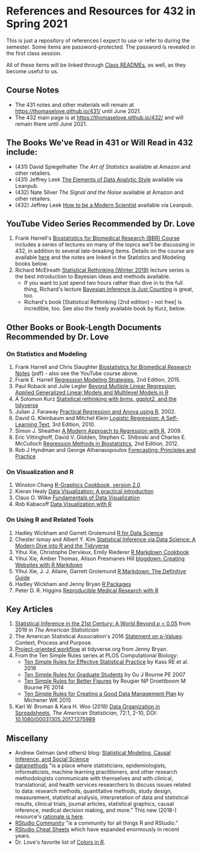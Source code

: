 # References and Resources for 432 in Spring 2021

This is just a repository of references I expect to use or refer to during the semester. Some items are password-protected. The password is revealed in the first class session.

All of these items will be linked through [Class READMEs](https://github.com/THOMASELOVE/432-2021/tree/master/classes), as well, as they become useful to us.

## Course Notes

- The 431 notes and other materials will remain at https://thomaselove.github.io/431/ until June 2021.
- The 432 main page is at https://thomaselove.github.io/432/ and will remain there until June 2021.

## The Books We've Read in 431 or Will Read in 432 include:

- (431) David Spiegelhalter *The Art of Statistics* available at Amazon and other retailers.
- (431) Jeffrey Leek [The Elements of Data Analytic Style](https://leanpub.com/datastyle) available via Leanpub.
- (432) Nate Silver *The Signal and the Noise* available at Amazon and other retailers.
- (432) Jeffrey Leek [How to be a Modern Scientist](https://leanpub.com/modernscientist) available via Leanpub.

## YouTube Video Series Recommended by Dr. Love

1. Frank Harrell's [Biostatistics for Biomedical Research (BBR) Course](https://www.youtube.com/channel/UC-o_ZZ0tuFUYn8e8rf-QURA/videos) includes a series of lectures on many of the topics we'll be discussing in 432, in addition to several late-breaking items. Details on the course are available [here](https://hbiostat.org/bbr/) and the notes are linked in the Statistics and Modeling books below.
2. Richard McElreath [Statistical Rethinking (Winter 2019)](https://www.youtube.com/playlist?list=PLDcUM9US4XdNM4Edgs7weiyIguLSToZRI) lecture series is the best introduction to Bayesian ideas and methods available. 
    - If you want to just spend two hours rather than dive in to the full thing, Richard's lecture [Bayesian Inference is Just Counting](https://www.youtube.com/watch?v=_NEMHM1wDfI) is great, too.
    - Richard's book [Statistical Rethinking (2nd edition) - not free] is incredible, too. See also the freely available book by Kurz, below.

## Other Books or Book-Length Documents Recommended by Dr. Love

### On Statistics and Modeling

1. Frank Harrell and Chris Slaughter [Biostatistics for Biomedical Research Notes](http://hbiostat.org/doc/bbr.pdf) (pdf) - also see the YouTube course above.
2. Frank E. Harrell [Regression Modeling Strategies](https://github.com/THOMASELOVE/432-2021/blob/master/references/pdf/Harrell_Regression_Modeling_Strategies_2015_2e_protected.pdf), 2nd Edition, 2015.
3. Paul Roback and Julie Legler [Beyond Multiple Linear Regression: Applied Generalized Linear Models and Multilevel Models in R](https://bookdown.org/roback/bookdown-BeyondMLR/)
4. A Solomon Kurz [Statistical rethinking with brms, ggplot2, and the tidyverse](https://bookdown.org/content/3890/)
5. Julian J. Faraway [Practical Regression and Anova using R](https://github.com/THOMASELOVE/432-2021/blob/master/references/pdf/Faraway_Practical_Regression_and_ANOVA_using_R.pdf), 2002.
6. David G. Kleinbaum and Mitchel Klein [Logistic Regression: A Self-Learning Text](https://github.com/THOMASELOVE/432-2021/blob/master/references/pdf/Kleinbaum_and_Klein_Logistic_Regression_2010_3e_protected.pdf), 3rd Edition, 2010.
7. Simon J. Sheather [A Modern Approach to Regression with R](https://github.com/THOMASELOVE/432-2021/blob/master/references/pdf/Sheather_Modern_Approach_to_Regression_with_R_2009_protected.pdf), 2009.
8. Eric Vittinghoff, David V. Glidden, Stephen C. Shiboski and Charles E. McCulloch [Regression Methods in Biostatistics](https://github.com/THOMASELOVE/432-2021/blob/master/references/pdf/Vittinghoff_et_al_Regression_Methods_in_Biostatistics_2e_protected.pdf), 2nd Edition, 2012.
9. Rob J Hyndman and George Athanasopoulos [Forecasting: Principles and Practice](https://otexts.com/fpp2/)

### On Visualization and R

1. Winston Chang [R-Graphics Cookbook, version 2.0](https://r-graphics.org/)
2. Kieran Healy [Data Visualization: A practical introduction](https://socviz.co/)
3. Claus O. Wilke [Fundamentals of Data Visualization](https://clauswilke.com/dataviz/)
4. Rob Kabacoff [Data Visualization with R](https://rkabacoff.github.io/datavis/)

### On Using R and Related Tools

1. Hadley Wickham and Garrett Grolemund [R for Data Science](https://r4ds.had.co.nz/)
2. Chester Ismay and Albert Y. Kim [Statistical Inference via Data Science: A Modern Dive into R and the Tidyverse](https://moderndive.com/)
3. Yihui Xie, Christophe Dervieux, Emily Riederer [R Markdown Cookbook](https://bookdown.org/yihui/rmarkdown-cookbook/)
4. Yihui Xie, Amber Thomas, Alison Presmanes Hill [blogdown: Creating Websites with R Markdown](https://bookdown.org/yihui/blogdown/)
5. Yihui Xie, J. J. Allaire, Garrett Grolemund [R Markdown: The Definitive Guide](https://bookdown.org/yihui/rmarkdown/)
6. Hadley Wickham and Jenny Bryan [R Packages](https://r-pkgs.org/)
7. Peter D. R. Higgins [Reproducible Medical Research with R](https://bookdown.org/pdr_higgins/rmrwr/)

## Key Articles

1. [Statistical Inference in the 21st Century: A World Beyond *p* < 0.05](https://amstat.tandfonline.com/toc/utas20/73/sup1) from 2019 in *The American Statistician*
2. The American Statistical Association's 2016 [Statement on p-Values](http://amstat.tandfonline.com/doi/full/10.1080/00031305.2016.1154108): Context, Process and Purpose.
3. [Project-oriented workflow](https://www.tidyverse.org/articles/2017/12/workflow-vs-script/) at tidyverse.org from Jenny Bryan.
4. From the Ten Simple Rules series at PLOS Computational Biology:
    - [Ten Simple Rules for Effective Statistical Practice](http://journals.plos.org/ploscompbiol/article?id=10.1371%2Fjournal.pcbi.1004961) by Kass RE et al. 2016
    - [Ten Simple Rules for Graduate Students](http://journals.plos.org/ploscompbiol/article?id=10.1371/journal.pcbi.0030229) by Gu J Bourne PE 2007
    - [Ten Simple Rules for Better Figures](http://journals.plos.org/ploscompbiol/article?id=10.1371/journal.pcbi.1003833) by Rougier NP Droettboom M Bourne PE 2014
    - [Ten Simple Rules for Creating a Good Data Management Plan](http://journals.plos.org/ploscompbiol/article?id=10.1371/journal.pcbi.1004525) by Michener WK 2015
5. Karl W. Broman & Kara H. Woo (2018) [Data Organization in Spreadsheets](https://github.com/THOMASELOVE/432-2021/blob/master/references/pdf/Broman_and_Woo_2018_Data_Organization_in_Spreadsheets.pdf), *The American Statistician*, 72:1, 2-10, DOI: [10.1080/00031305.2017.1375989](https://doi.org/10.1080/00031305.2017.1375989)

## Miscellany

- Andrew Gelman (and others) blog: [Statistical Modeling, Causal Inference, and Social Science](https://statmodeling.stat.columbia.edu/)
- [datamethods](https://discourse.datamethods.org/) "is a place where statisticians, epidemiologists, informaticists, machine learning practitioners, and other research methodologists communicate with themselves and with clinical, translational, and health services researchers to discuss issues related to data: research methods, quantitative methods, study design, measurement, statistical analysis, interpretation of data and statistical results, clinical trials, journal articles, statistical graphics, causal inference, medical decision making, and more." This new (2018-) resource's [rationale is here](http://fharrell.com/post/disc).
- [RStudio Community](https://community.rstudio.com/) "is a community for all things R and RStudio."
- [RStudio Cheat Sheets](https://rstudio.com/resources/cheatsheets/) which have expanded enormously in recent years.
- Dr. Love's favorite list of [Colors in R](http://www.stat.columbia.edu/~tzheng/files/Rcolor.pdf).

